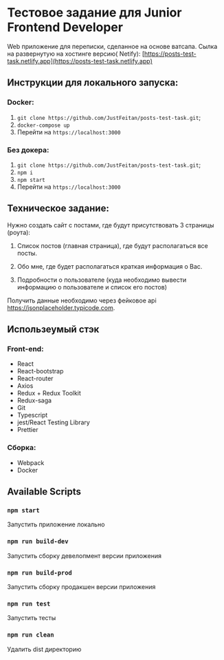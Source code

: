 # Тестовое задание для Junior Frontend Developer

Web приложение для переписки, сделанное на основе ватсапа.
Сылка на развернутую на хостинге версию(
Netify): [https://posts-test-task.netlify.app](https://posts-test-task.netlify.app)

## Инструкции для локального запуска:

### Docker:

1. `git clone https://github.com/JustFeitan/posts-test-task.git`;
2. `docker-compose up`
3. Перейти на `https://localhost:3000`

### Без докера:

1. `git clone https://github.com/JustFeitan/posts-test-task.git`;
2. `npm i`
3. `npm start`
4. Перейти на `https://localhost:3000`

## Техническое задание:

Нужно создать сайт с постами, где будут присутствовать 3 страницы (роута):

1. Список постов (главная страница), где будут располагаться все посты.

2. Обо мне, где будет располагаться краткая информация о Вас.

3. Подробности о пользователе (куда необходимо вывести информацию о пользователе и список его постов)

Получить данные необходимо через фейковое api https://jsonplaceholder.typicode.com.

## Использеумый стэк

### Front-end:

-   React
-   React-bootstrap
-   React-router
-   Axios
-   Redux + Redux Toolkit
-   Redux-saga
-   Git
-   Typescript
-   jest/React Testing Library
-   Prettier


### Сборка:

-   Webpack
-   Docker

## Available Scripts

### `npm start`

Запустить приложение локально

### `npm run build-dev`

Запустить сборку девелопмент версии приложения

### `npm run build-prod`

Запустить сборку продакшен версии приложения

### `npm run test`

Запустить тесты

### `npm run clean`

Удалить dist директорию
